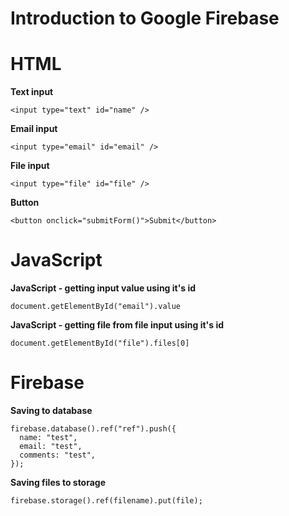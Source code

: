 # Introduction to Google Firebase

# HTML
**Text input**
```
<input type="text" id="name" />
```

**Email input**
```
<input type="email" id="email" />
```

**File input**
```
<input type="file" id="file" />
```

**Button**
```
<button onclick="submitForm()">Submit</button>
```

# JavaScript
**JavaScript - getting input value using it's id**
```
document.getElementById("email").value
```

**JavaScript - getting file from file input using it's id**
```
document.getElementById("file").files[0]
```

# Firebase
**Saving to database**

```
firebase.database().ref("ref").push({
  name: "test",
  email: "test",
  comments: "test",
});
```

**Saving files to storage**
```
firebase.storage().ref(filename).put(file);
```
